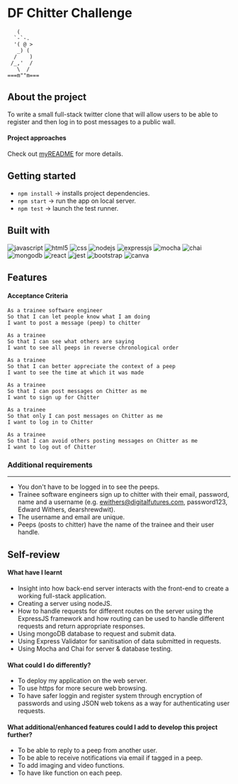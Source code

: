 DF Chitter Challenge
=================
```
   (
  `-`-.
  '( @ >
   _) (
  /    )
 /_,'  / 
   \  / 
===m""m===
```

About the project
-------

To write a small full-stack twitter clone that will allow users to be able to register and then log in to post messages to a public wall.

#### Project approaches
Check out [myREADME](https://github.com/OoXingoO/DF-chitter-challenge/blob/main/myREADME.md) for more details.

Getting started
-------
- `npm install` → installs project dependencies.
- `npm start` → run the app on local server.
- `npm test` → launch the test runner.

Built with
-------
![javascript](	https://img.shields.io/badge/JavaScript-F7DF1E?style=for-the-badge&logo=javascript&logoColor=black)
![html5](https://img.shields.io/badge/HTML5-E34F26?style=for-the-badge&logo=html5&logoColor=white)
![css](https://img.shields.io/badge/CSS3-1572B6?style=for-the-badge&logo=css3&logoColor=white)
![nodejs](https://img.shields.io/badge/Node.js-43853D?style=for-the-badge&logo=node.js&logoColor=white)
![expressjs](https://img.shields.io/badge/Express.js-404D59?style=for-the-badge)
![mocha](https://img.shields.io/badge/mocha.js-323330?style=for-the-badge&logo=mocha&logoColor=Brown)
![chai](https://img.shields.io/badge/chai.js-323330?style=for-the-badge&logo=chai&logoColor=red)
![mongodb](https://img.shields.io/badge/MongoDB-4EA94B?style=for-the-badge&logo=mongodb&logoColor=white)
![react](https://img.shields.io/badge/React-20232A?style=for-the-badge&logo=react&logoColor=61DAFB)
![jest](https://img.shields.io/badge/Jest-323330?style=for-the-badge&logo=Jest&logoColor=white)
![bootstrap](https://img.shields.io/badge/Bootstrap-563D7C?style=for-the-badge&logo=bootstrap&logoColor=white)
![canva](https://img.shields.io/badge/Canva-%2300C4CC.svg?&style=for-the-badge&logo=Canva&logoColor=white)

Features
-------

#### Acceptance Criteria
```
As a trainee software engineer
So that I can let people know what I am doing  
I want to post a message (peep) to chitter

As a trainee
So that I can see what others are saying  
I want to see all peeps in reverse chronological order

As a trainee
So that I can better appreciate the context of a peep
I want to see the time at which it was made

As a trainee
So that I can post messages on Chitter as me
I want to sign up for Chitter

As a trainee
So that only I can post messages on Chitter as me
I want to log in to Chitter

As a trainee
So that I can avoid others posting messages on Chitter as me
I want to log out of Chitter
```

### Additional requirements
------

* You don't have to be logged in to see the peeps.
* Trainee software engineers sign up to chitter with their email, password, name and a username (e.g. ewithers@digitalfutures.com, password123, Edward Withers, dearshrewdwit).
* The username and email are unique.
* Peeps (posts to chitter) have the name of the trainee and their user handle.

Self-review
------
#### What have I learnt
- Insight into how back-end server interacts with the front-end to create a working full-stack application.
- Creating a server using nodeJS.
- How to handle requests for different routes on the server using the ExpressJS framework and how routing can be used to handle different requests and return appropriate responses.
- Using mongoDB database to request and submit data.
- Using Express Validator for sanitisation of data submitted in requests.
- Using Mocha and Chai for server & database testing.
#### What could I do differently?
- To deploy my application on the web server.
- To use https for more secure web browsing.
- To have safer loggin and register system through encryption of passwords and using JSON web tokens as a way for authenticating user requests.
#### What additional/enhanced features could I add to develop this project further?
- To be able to reply to a peep from another user.
- To be able to receive notifications via email if tagged in a peep.
- To add imaging and video functions.
- To have like function on each peep.
